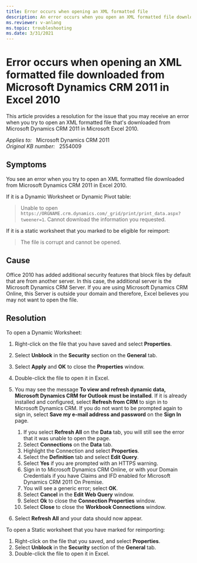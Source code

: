 ```yaml
---
title: Error occurs when opening an XML formatted file
description: An error occurs when you open an XML formatted file downloaded from Microsoft Dynamics CRM 2011 in Microsoft Excel 2010. Provides a resolution.
ms.reviewer: v-anlang
ms.topic: troubleshooting
ms.date: 3/31/2021
---
```

# Error occurs when opening an XML formatted file downloaded from Microsoft Dynamics CRM 2011 in Excel 2010

This article provides a resolution for the issue that you may receive an error when you try to open an XML formatted file that's downloaded from Microsoft Dynamics CRM 2011 in Microsoft Excel 2010.

_Applies to:_ &nbsp; Microsoft Dynamics CRM 2011  
_Original KB number:_ &nbsp; 2554009

## Symptoms

You see an error when you try to open an XML formatted file downloaded from Microsoft Dynamics CRM 2011 in Excel 2010.

If it is a Dynamic Worksheet or Dynamic Pivot table:

> Unable to open `https://ORGNAME.crm.dynamics.com/_grid/print/print_data.aspx?tweener=1`. Cannot download the information you requested.

If it is a static worksheet that you marked to be eligible for reimport:

> The file is corrupt and cannot be opened.

## Cause

Office 2010 has added additional security features that block files by default that are from another server. In this case, the additional server is the Microsoft Dynamics CRM Server. If you are using Microsoft Dynamics CRM Online, this Server is outside your domain and therefore, Excel believes you may not want to open the file.

## Resolution

To open a Dynamic Worksheet:

1. Right-click on the file that you have saved and select **Properties**.
2. Select **Unblock** in the **Security** section on the **General** tab.
3. Select **Apply** and **OK** to close the **Properties** window.
4. Double-click the file to open it in Excel.
5. You may see the message **To view and refresh dynamic data, Microsoft Dynamics CRM for Outlook must be installed**. If it is already installed and configured, select **Refresh from CRM** to sign in to Microsoft Dynamics CRM. If you do not want to be prompted again to sign in, select **Save my e-mail address and password** on the **Sign In** page.

    1. If you select **Refresh All** on the **Data** tab, you will still see the error that it was unable to open the page.
    2. Select **Connections** on the **Data** tab.
    3. Highlight the Connection and select **Properties**.
    4. Select the **Definition** tab and select **Edit Query**.
    5. Select **Yes** if you are prompted with an HTTPS warning.
    6. Sign in to Microsoft Dynamics CRM Online, or with your Domain Credentials if you have Claims and IFD enabled for Microsoft Dynamics CRM 2011 On Premise.
    7. You will see a generic error; select **OK**.
    8. Select **Cancel** in the **Edit Web Query** window.
    9. Select **Ok** to close the **Connection Properties** window.
    10. Select **Close** to close the **Workbook Connections** window.

6. Select **Refresh All** and your data should now appear.

To open a Static worksheet that you have marked for reimporting:

1. Right-click on the file that you saved, and select **Properties**.
2. Select **Unblock** in the **Security** section of the **General** tab.
3. Double-click the file to open it in Excel.

